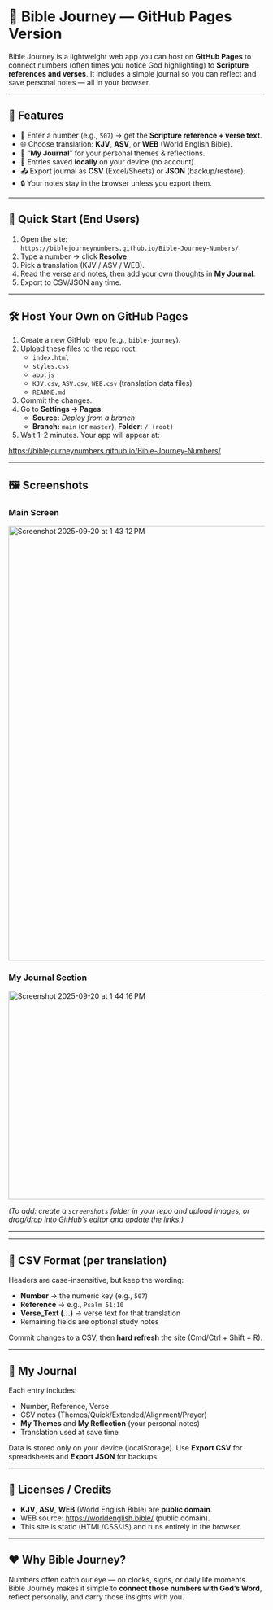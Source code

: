# 📖 Bible Journey — GitHub Pages Version

Bible Journey is a lightweight web app you can host on **GitHub Pages** to connect numbers (often times you notice God highlighting) to **Scripture references and verses**. It includes a simple journal so you can reflect and save personal notes — all in your browser.

---

## 🌟 Features

- 🔢 Enter a number (e.g., `507`) → get the **Scripture reference + verse text**.
- 🌐 Choose translation: **KJV**, **ASV**, or **WEB** (World English Bible).
- 📝 “**My Journal**” for your personal themes & reflections.
- 💾 Entries saved **locally** on your device (no account).
- 📤 Export journal as **CSV** (Excel/Sheets) or **JSON** (backup/restore).
- 🔒 Your notes stay in the browser unless you export them.

---

## 🚀 Quick Start (End Users)

1. Open the site:  
   `https://biblejourneynumbers.github.io/Bible-Journey-Numbers/`
2. Type a number → click **Resolve**.
3. Pick a translation (KJV / ASV / WEB).
4. Read the verse and notes, then add your own thoughts in **My Journal**.
5. Export to CSV/JSON any time.

---

## 🛠️ Host Your Own on GitHub Pages

1. Create a new GitHub repo (e.g., `bible-journey`).
2. Upload these files to the repo root:
   - `index.html`
   - `styles.css`
   - `app.js`
   - `KJV.csv`, `ASV.csv`, `WEB.csv` (translation data files)
   - `README.md`
3. Commit the changes.
4. Go to **Settings → Pages**:
   - **Source:** *Deploy from a branch*
   - **Branch:** `main` (or `master`), **Folder:** `/ (root)`
5. Wait 1–2 minutes. Your app will appear at:


https://biblejourneynumbers.github.io/Bible-Journey-Numbers/

---

## 🖼 Screenshots  

### Main Screen  
 <img width="1017" height="855" alt="Screenshot 2025-09-20 at 1 43 12 PM" src="https://github.com/user-attachments/assets/955e6ca0-1892-4029-9509-fa643288263f" />


### My Journal Section  
<img width="863" height="410" alt="Screenshot 2025-09-20 at 1 44 16 PM" src="https://github.com/user-attachments/assets/063150f1-6297-43ac-bebf-9e2d1da4ce4b" />


*(To add: create a `screenshots` folder in your repo and upload images, or drag/drop into GitHub’s editor and update the links.)*  

---

---

## 📂 CSV Format (per translation)

Headers are case-insensitive, but keep the wording:



- **Number** → the numeric key (e.g., `507`)
- **Reference** → e.g., `Psalm 51:10`
- **Verse_Text (...)** → verse text for that translation
- Remaining fields are optional study notes

Commit changes to a CSV, then **hard refresh** the site (Cmd/Ctrl + Shift + R).

---

## 📝 My Journal

Each entry includes:

- Number, Reference, Verse
- CSV notes (Themes/Quick/Extended/Alignment/Prayer)
- **My Themes** and **My Reflection** (your personal notes)
- Translation used at save time

Data is stored only on your device (localStorage). Use **Export CSV** for spreadsheets and **Export JSON** for backups.

---

## 📜 Licenses / Credits

- **KJV**, **ASV**, **WEB** (World English Bible) are **public domain**.  
- WEB source: https://worldenglish.bible/ (public domain).  
- This site is static (HTML/CSS/JS) and runs entirely in the browser.

---


## ❤️ Why Bible Journey?  
Numbers often catch our eye — on clocks, signs, or daily life moments. Bible Journey makes it simple to **connect those numbers with God’s Word**, reflect personally, and carry those insights with you.  
